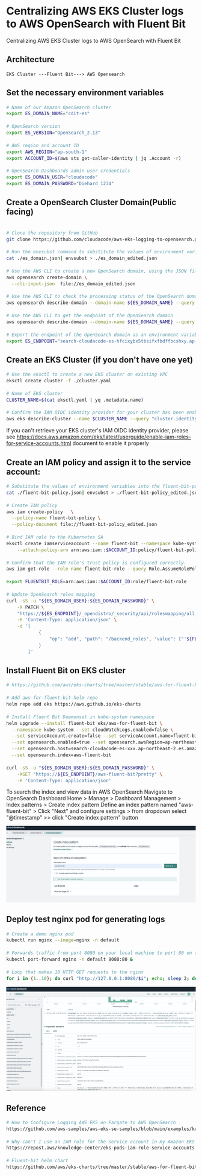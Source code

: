 # Centralizing AWS EKS Cluster logs to AWS OpenSearch with Fluent Bit
Centralizing AWS EKS Cluster logs to AWS OpenSearch with Fluent Bit

## Architecture
```
EKS Cluster ---Fluent Bit---> AWS Opensearch
```

## Set the necessary environment variables
```bash
# Name of our Amazon OpenSearch cluster
export ES_DOMAIN_NAME="cdit-es"

# OpenSearch version
export ES_VERSION="OpenSearch_2.13"

# AWS region and account ID
export AWS_REGION="ap-south-1"
export ACCOUNT_ID=$(aws sts get-caller-identity | jq .Account -r)

# OpenSearch Dashboards admin user credentials
export ES_DOMAIN_USER="cloudacode"
export ES_DOMAIN_PASSWORD="Diehard_1234"
```

## Create a OpenSearch Cluster Domain(Public facing)
```bash

# Clone the repository from GitHub
git clone https://github.com/cloudacode/aws-eks-logging-to-opensearch.git

# Run the envsubst command to substitute the values of environment variables into the es_domain.json file, and output the result to a new file es_domain_edited.json
cat ./es_domain.json| envsubst > ./es_domain_edited.json

# Use the AWS CLI to create a new OpenSearch domain, using the JSON file we just created as input
aws opensearch create-domain \
  --cli-input-json  file://es_domain_edited.json

# Use the AWS CLI to check the processing status of the OpenSearch domain
aws opensearch describe-domain --domain-name ${ES_DOMAIN_NAME} --query 'DomainStatus.Processing'

# Use the AWS CLI to get the endpoint of the OpenSearch domain
aws opensearch describe-domain --domain-name ${ES_DOMAIN_NAME} --query 'DomainStatus.Endpoint'

# Export the endpoint of the OpenSearch domain as an environment variable
export ES_ENDPOINT="search-cloudacode-es-hfcixybx5tbsifxfbdffbcshxy.ap-northeast-2.es.amazonaws.com"```
```

## Create an EKS Cluster (if you don't have one yet)

```bash
# Use the eksctl to create a new EKS cluster on existing VPC
eksctl create cluster -f ./cluster.yaml

# Name of EKS cluster
CLUSTER_NAME=$(cat eksctl.yaml | yq .metadata.name)

# Confirm the IAM OIDC identity provider for your cluster has been enabled
aws eks describe-cluster --name $CLUSTER_NAME --query "cluster.identity.oidc.issuer" --output text
```
If you can't retrieve your EKS cluster's IAM OIDC identity provider, please see https://docs.aws.amazon.com/eks/latest/userguide/enable-iam-roles-for-service-accounts.html document to enable it properly

## Create an IAM policy and assign it to the service account:

```bash
# Substitute the values of environment variables into the fluent-bit-policy.json file, and output the result to a new file fluent-bit-policy_edited.json
cat ./fluent-bit-policy.json| envsubst > ./fluent-bit-policy_edited.json

# Create IAM policy
aws iam create-policy   \
  --policy-name fluent-bit-policy \
  --policy-document file://fluent-bit-policy_edited.json

# Bind IAM role to the Kubernetes SA
eksctl create iamserviceaccount --name fluent-bit --namespace kube-system --cluster $CLUSTER_NAME --role-name fluent-bit-role \
    --attach-policy-arn arn:aws:iam::$ACCOUNT_ID:policy/fluent-bit-policy --approve

# Confirm that the IAM role's trust policy is configured correctly.
aws iam get-role --role-name fluent-bit-role --query Role.AssumeRolePolicyDocument

export FLUENTBIT_ROLE=arn:aws:iam::$ACCOUNT_ID:role/fluent-bit-role

# Update OpenSearch roles mapping
curl -sS -u "${ES_DOMAIN_USER}:${ES_DOMAIN_PASSWORD}" \
    -X PATCH \
    "https://${ES_ENDPOINT}/_opendistro/_security/api/rolesmapping/all_access?pretty" \
    -H 'Content-Type: application/json' \
    -d '[
            {
                "op": "add", "path": "/backend_roles", "value": ["'${FLUENTBIT_ROLE}'"]
            }
        ]'

```

## Install Fluent Bit on EKS cluster
```bash
# https://github.com/aws/eks-charts/tree/master/stable/aws-for-fluent-bit

# Add aws-for-fluent-bit helm repo
helm repo add eks https://aws.github.io/eks-charts

# Install Fluent Bit Daemonset in kube-system namespace
helm upgrade --install fluent-bit eks/aws-for-fluent-bit \
  --namespace kube-system --set cloudWatchLogs.enabled=false \
  --set serviceAccount.create=false --set serviceAccount.name=fluent-bit \
  --set opensearch.enabled=true --set opensearch.awsRegion=ap-northeast-2 \
  --set opensearch.host=search-cloudacode-es-xxx.ap-northeast-2.es.amazonaws.com \
  --set opensearch.index=aws-fluent-bit

curl -sS -u "${ES_DOMAIN_USER}:${ES_DOMAIN_PASSWORD}" \
    -XGET "https://${ES_ENDPOINT}/aws-fluent-bit?pretty" \
    -H 'Content-Type: application/json'

```
To search the index and view data in AWS OpenSearch
Navigate to OpenSearch Dashboard Home > Manage > Dashboard Management > Index patterns > Create index pattern
Define an index pattern named "aws-fluent-bit" > Click "Next" and configure settings > from dropdown select "@timestamp" >> click "Create index pattern" button

![create-index-pattern](./create-index-pattern.png)


## Deploy test nginx pod for generating logs

```bash
# Create a demo nginx pod
kubectl run nginx --image=nginx -n default

# Forwards traffic from port 8080 on your local machine to port 80 on the nginx pod
kubectl port-forward nginx -n default 8080:80 &

# Loop that makes 10 HTTP GET requests to the nginx
for i in {1..10}; do curl "http://127.0.0.1:8080/$i"; echo; sleep 2; done
```

![log-dashboard](./opensearch-discover-dashboard.png)

## Reference

```bash
# How to Configure Logging AWS EKS on Fargate to AWS OpenSearch
https://github.com/aws-samples/aws-eks-se-samples/blob/main/examples/kubernetes/how-to-logging-eks-fargate-opensearch/readme.md

# Why can't I use an IAM role for the service account in my Amazon EKS pod?
https://repost.aws/knowledge-center/eks-pods-iam-role-service-accounts

# Fluent-bit helm chart
https://github.com/aws/eks-charts/tree/master/stable/aws-for-fluent-bit
```
